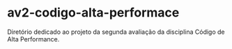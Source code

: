# av2-codigo-alta-performace
Diretório dedicado ao projeto da segunda avaliação da disciplina Código de Alta Performance.



